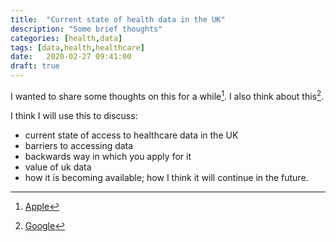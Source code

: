 ```yaml
---
title:  "Current state of health data in the UK"
description: "Some brief thoughts"
categories: [health,data]
tags: [data,health,healthcare]
date:   2020-02-27 09:41:00
draft: true
---
```


I wanted to share some thoughts on this for a while[^1]. I also think about this[^2].

I think I will use this to discuss:

- current state of access to healthcare data in the UK
- barriers to accessing data
- backwards way in which you apply for it
- value of uk data
- how it is becoming available; how I think it will continue in the future.


[^1]: [Apple](www.apple.com)
[^2]: [Google](www.google.com)
